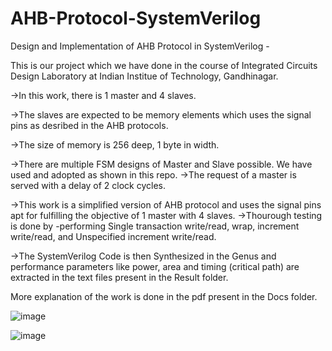 # AHB-Protocol-SystemVerilog

Design and Implementation of AHB Protocol in SystemVerilog -

This is our project which we have done in the course of Integrated Circuits Design Laboratory at Indian Institue of Technology, Gandhinagar. 

->In this work, there is 1 master and 4 slaves. 

->The slaves are expected to be memory elements which uses the signal pins as desribed in the AHB protocols. 

->The size of memory is 256 deep, 1 byte in width. 

->There are multiple FSM designs of Master and Slave possible. We have used and adopted as shown in this repo. 
->The request of a master is served with a delay of 2 clock cycles.

->This work is a simplified version of AHB protocol and uses the signal pins apt for fulfilling the objective of 1 master with 4 slaves. 
->Thourough testing is done by -performing Single transaction write/read, wrap, increment write/read, and Unspecified increment write/read. 

->The SystemVerilog Code is then Synthesized in the Genus and performance parameters like power, area and timing (critical path) are extracted in the text files present in the Result folder. 

More explanation of the work is done in the pdf present in the Docs folder. 


![image](https://user-images.githubusercontent.com/66430218/232239833-c1f0ce50-e094-4083-ae90-c1fda562ec70.png)

![image](https://user-images.githubusercontent.com/66430218/232239905-32391aed-06e6-4742-98a6-28af3c8e7e16.png)

